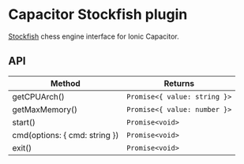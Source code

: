 # Capacitor Stockfish plugin

[Stockfish](https://stockfishchess.org/) chess engine interface for Ionic
Capacitor.

## API

| Method                                           | Returns         |
| ------------------------------------------------ | --------------- |
| getCPUArch()                                     | `Promise<{ value: string }>` |
| getMaxMemory()                                   | `Promise<{ value: number }>` |
| start()                                          | `Promise<void>` |
| cmd(options: { cmd: string })                    | `Promise<void>` |
| exit()                                           | `Promise<void>` |

